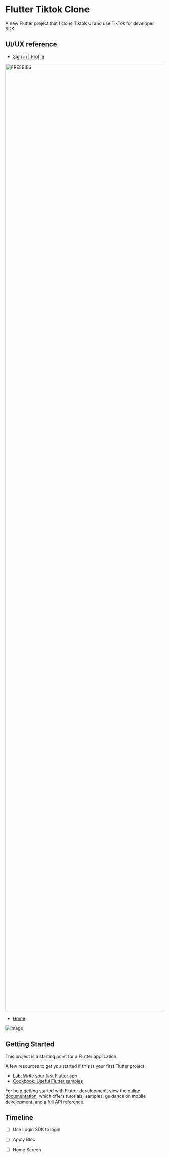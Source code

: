 # Flutter Tiktok Clone

A new Flutter project that I clone Tiktok UI and use TikTok for developer SDK 

## UI/UX reference 
+ [Sign in | Profile](https://www.figma.com/design/hGmtUlcCZwSk6M7wc355k1/UiClones---TikTok-Clone---V1.0-(Community)?node-id=2101-52911&t=LN20cdM0RWhRzPY8-4)
  
<img width="3006" alt="FREEBIES" src="https://github.com/user-attachments/assets/9dbdfc3b-6e19-458f-9279-9705e73dc6f4">

+ [Home](https://www.figma.com/design/peB25b9RSCsuPh1qS8ULgm/TikTok-UI-2024-(Community)?node-id=16-75&t=LN20cdM0RWhRzPY8-4)

![image](https://github.com/user-attachments/assets/cf2f229c-ea3d-4b38-aeb8-b9f91195fa62)

## Getting Started

This project is a starting point for a Flutter application.

A few resources to get you started if this is your first Flutter project:

- [Lab: Write your first Flutter app](https://docs.flutter.dev/get-started/codelab)
- [Cookbook: Useful Flutter samples](https://docs.flutter.dev/cookbook)

For help getting started with Flutter development, view the
[online documentation](https://docs.flutter.dev/), which offers tutorials,
samples, guidance on mobile development, and a full API reference.

## Timeline

- [ ] Use Login SDK to login 
- [ ] Apply Bloc 
- [ ] Home Screen


